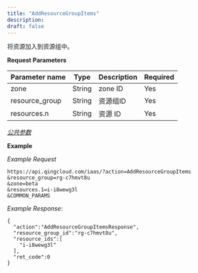 ```yaml
---
title: "AddResourceGroupItems"
description: 
draft: false
---
```




将资源加入到资源组中。

**Request Parameters**

| Parameter name | Type | Description | Required |
| --- | --- | --- | --- |
| zone | String | zone ID | Yes |
| resource_group | String | 资源组ID | Yes |
| resources.n | String | 资源 ID | Yes |

[_公共参数_](../../../parameters/)

**Example**

_Example Request_

```
https://api.qingcloud.com/iaas/?action=AddResourceGroupItems
&resource_group=rg-c7hmvt8u
&zone=beta
&resources.1=i-i8wewg3l
&COMMON_PARAMS
```

_Example Response_:

```
{
  "action":"AddResourceGroupItemsResponse",
  "resource_group_id":"rg-c7hmvt8u",
  "resource_ids":[
    "i-i8wewg3l"
  ],
  "ret_code":0
}
```
